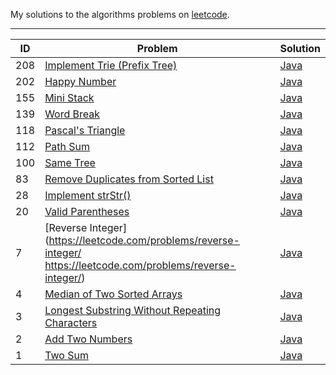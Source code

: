 My solutions to the algorithms problems on [leetcode](https://leetcode.com/).

---

ID|Problem|Solution
---|---|---
208|[Implement Trie (Prefix Tree)](https://leetcode.com/problems/implement-trie-prefix-tree/)|[Java](./algorithms/src/Trie.java)
202|[Happy Number](https://leetcode.com/problems/happy-number/)|[Java](./algorithms/src/happy_number/Solution.java)
155|[Mini Stack](https://leetcode.com/problems/min-stack/)|[Java](./algorithms/src/MiniStack.java)
139|[Word Break](https://leetcode.com/problems/word-break/)|[Java](./algorithms/src/word_break/Solution.java)
118|[Pascal's Triangle](https://leetcode.com/problems/pascals-triangle/)|[Java](./algorithms/src/pascals_triangle/Solution.java)
112|[Path Sum](https://leetcode.com/problems/path-sum/)|[Java](./algorithms/src/path_sum/Solution.java)
100|[Same Tree](https://leetcode.com/problems/same_tree/)|[Java](./algorithms/src/same_tree/Solution.java)
83|[Remove Duplicates from Sorted List](https://leetcode.com/problems/remove-duplicates-from-sorted-list/)|[Java](./algorithms/src/remove_duplicates/Solution.java)
28|[Implement strStr()](https://leetcode.com/problems/implement-strstr/)|[Java](./algorithms/src/implement_strstr/Solution.java)
20|[Valid Parentheses](https://leetcode.com/problems/valid-parentheses/)|[Java](./algorithms/src/valid_parentheses/Solution.java)
7|[Reverse Integer](https://leetcode.com/problems/reverse-integer/  https://leetcode.com/problems/reverse-integer/)|[Java](./algorithms/src/reverse_integer/Solution.java)
4|[Median of Two Sorted Arrays](https://leetcode.com/problems/median-of-two-sorted-arrays/)|[Java](./algorithms/src/median_of_two_sorted_arrays/Solution.java)
3|[Longest Substring Without Repeating Characters](https://leetcode.com/problems/longest-substring-without-repeating-characters/)|[Java](./algorithms/src/longest_substring_without_repeating_characters/Solution.java)
2|[Add Two Numbers](https://leetcode.com/problems/add-two-numbers/)|[Java](./algorithms/src/add_two_numbers/Solution.java)
1|[Two Sum](https://leetcode.com/problems/two-sum/)|[Java](./algorithms/src/two_sum/Solution.java)
